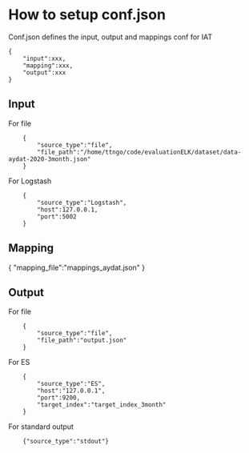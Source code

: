 # How to setup conf.json

Conf.json defines the input, output and mappings conf for IAT

```
{
    "input":xxx,
    "mapping":xxx,
    "output":xxx
}
```

## Input
For file
```
    {
        "source_type":"file",
        "file_path":"/home/ttngo/code/evaluationELK/dataset/data-aydat-2020-3month.json"
    }
```
For Logstash
```
    {
        "source_type":"Logstash",
        "host":127.0.0.1,
        "port":5002
    }
```

## Mapping
{
    "mapping_file":"mappings_aydat.json"
}


## Output
For file
```
    {
        "source_type":"file",
        "file_path":"output.json"
    }
```
For ES
```
    {
        "source_type":"ES",
        "host":"127.0.0.1",
        "port":9200,
        "target_index":"target_index_3month"
    }
```
For standard output
```
    {"source_type":"stdout"}
```